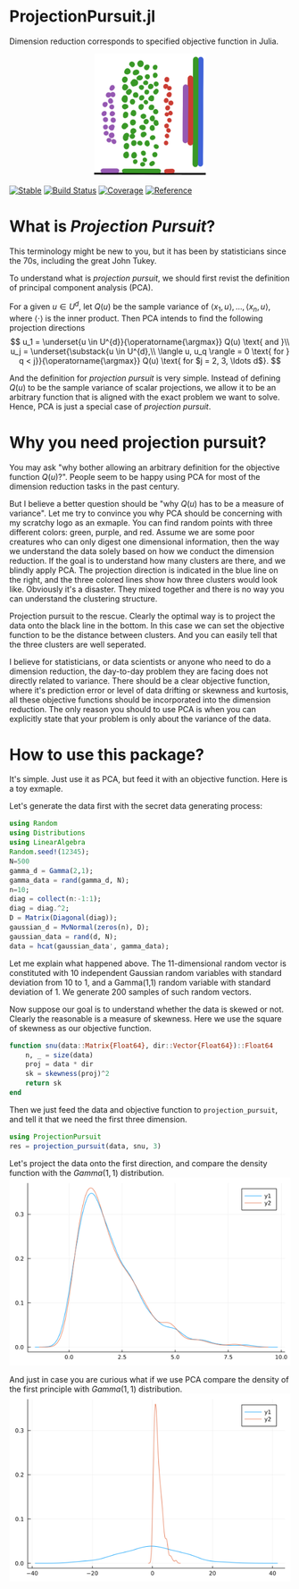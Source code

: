 ProjectionPursuit.jl
========

Dimension reduction corresponds to specified objective function in Julia.
<p align="center">
<img src="https://github.com/xieyj17/ProjectionPursuit.jl/raw/main/docs/src/assets/logo.png" width="200"/>
</p>

[![Stable](https://img.shields.io/badge/docs-stable-blue.svg)](https://xieyj17.github.io/ProjectionPursuit.jl/)
[![Build Status](https://app.travis-ci.com/xieyj17/ProjectionPursuit.jl.svg?branch=main)](https://app.travis-ci.com/xieyj17/ProjectionPursuit.jl)
[![Coverage](https://codecov.io/gh/xieyj17/ProjectionPursuit.jl/branch/main/graph/badge.svg)](https://codecov.io/gh/xieyj17/ProjectionPursuit.jl)
[![Reference](https://img.shields.io/badge/Reference-http%3A%2F%2Fhdl.handle.net%2F10012%2F16710-brightgreen)](http://hdl.handle.net/10012/16710)

<script src="//yihui.org/js/math-code.js" defer></script>
<!-- Just one possible MathJax CDN below. You may use others. -->
<script defer
  src="//mathjax.rstudio.com/latest/MathJax.js?config=TeX-MML-AM_CHTML">
</script>


# What is ***Projection Pursuit***?
This terminology might be new to you, but it has been by statisticians since the 70s, including the great John Tukey.

To understand what is *projection pursuit*, we should first revist the definition of principal component analysis (PCA).

For a given $u \in U^{d}$, let $Q(u)$ be the sample variance of $\langle x_1, u \rangle, \ldots, \langle x_n, u \rangle$, where $\langle \cdot \rangle$ is the inner product. Then PCA intends to find the following projection directions
$$
    u_1 = \underset{u \in U^{d}}{\operatorname{\argmax}} Q(u) \text{ and }\\
    u_j = \underset{\substack{u \in U^{d},\\ \langle u, u_q \rangle = 0 \text{ for } q < j}}{\operatorname{\argmax}}
    Q(u) \text{ for $j = 2, 3, \ldots d$}.
$$

And the definition for *projection pursuit* is very simple. Instead of defining $Q(u)$ to be the sample variance of scalar projections, we allow it to be an arbitrary function that is aligned with the exact problem we want to solve. Hence, PCA is just a special case of *projection pursuit*.

# Why you need projection pursuit?
You may ask "why bother allowing an arbitrary definition for the objective function $Q(u)$?". People seem to be happy using PCA for most of the dimension reduction tasks in the past century. 

But I believe a better question should be "why $Q(u)$ has to be a measure of variance". Let me try to convince you why PCA should be concerning with my scratchy logo as an exmaple. You can find random points with three different colors: green, purple, and red. Assume we are some poor creatures who can only digest one dimensional information, then the way we understand the data solely based on how we conduct the dimension reduction. If the goal is to understand how many clusters are there, and we blindly apply PCA. The projection direction is indicated in the blue line on the right, and the three colored lines show how three clusters would look like. Obviously it's a disaster. They mixed together and there is no way you can understand the clustering structure.

Projection pursuit to the rescue. Clearly the optimal way is to project the data onto the black line in the bottom. In this case we can set the objective function to be the distance between clusters. And you can easily tell that the three clusters are well seperated.

I believe for statisticians, or data scientists or anyone who need to do a dimension reduction, the day-to-day problem they are facing does not directly related to variance. There should be a clear objective function, where it's prediction error or level of data drifting or skewness and kurtosis, all these objective functions should be incorporated into the dimension reduction. The only reason you should to use PCA is when you can explicitly state that your problem is only about the variance of the data. 

# How to use this package?
It's simple. Just use it as PCA, but feed it with an objective function. Here is a toy exmaple.

Let's generate the data first with the secret data generating process:

```julia
using Random
using Distributions
using LinearAlgebra
Random.seed!(12345);
N=500
gamma_d = Gamma(2,1);
gamma_data = rand(gamma_d, N);
n=10;
diag = collect(n:-1:1);
diag = diag.^2;
D = Matrix(Diagonal(diag)); 
gaussian_d = MvNormal(zeros(n), D);
gaussian_data = rand(d, N);
data = hcat(gaussian_data', gamma_data);
```
Let me explain what happened above. The 11-dimensional random vector is constituted with 10 independent Gaussian random variables with standard deviation from 10 to 1, and a Gamma(1,1) random variable with standard deviation of 1. We generate 200 samples of such random vectors.

Now suppose our goal is to understand whether the data is skewed or not. Clearly the reasonable is a measure of skewness. Here we use the square of skewness as our objective function.
```julia
function snu(data::Matrix{Float64}, dir::Vector{Float64})::Float64
    n, _ = size(data)
    proj = data * dir
    sk = skewness(proj)^2
    return sk
end
```

Then we just feed the data and objective function to `projection_pursuit`, and tell it that we need the first three dimension.
```julia
using ProjectionPursuit
res = projection_pursuit(data, snu, 3)
```

Let's project the data onto the first direction, and compare the density function with the $Gamma(1,1)$ distribution.
![gamma_pp](/docs/src/assets/gamma_pp.png)

And just in case you are curious what if we use PCA compare the density of the first principle with $Gamma(1,1)$ distribution.
![gamma_pca](/docs/src/assets/gamma_pca.png)
